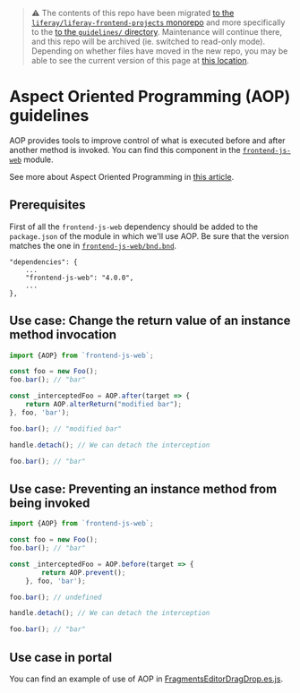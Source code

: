 > :warning: The contents of this repo have been migrated [to the `liferay/liferay-frontend-projects` monorepo](https://github.com/liferay/liferay-frontend-projects) and more specifically to the [to the `guidelines/` directory](https://github.com/liferay/liferay-frontend-projects/tree/master/guidelines). Maintenance will continue there, and this repo will be archived (ie. switched to read-only mode). Depending on whether files have moved in the new repo, you may be able to see the current version of this page at [this location](https://github.com/liferay/liferay-frontend-projects/tree/master/guidelines/dxp/aspect_oriented_programming.md).

# Aspect Oriented Programming (AOP) guidelines

AOP provides tools to improve control of what is executed before and after another method is invoked. You can find this component in the [`frontend-js-web`](https://github.com/liferay/liferay-portal/tree/c0c13433600398fed8768f539aa8212978f7409c/modules/apps/frontend-js/frontend-js-web) module.

See more about Aspect Oriented Programming in [this article](https://medium.com/@kyuwoo.choi/sneak-peek-to-javascript-aop-16458f807842).

## Prerequisites

First of all the `frontend-js-web` dependency should be added to the `package.json` of the module in which we'll use AOP. Be sure that the version matches the one in [`frontend-js-web/bnd.bnd`](https://github.com/liferay/liferay-portal/blob/c0c13433600398fed8768f539aa8212978f7409c/modules/apps/frontend-js/frontend-js-web/bnd.bnd).

```
"dependencies": {
	...
	"frontend-js-web": "4.0.0",
	...
},
```

## Use case: Change the return value of an instance method invocation

```javascript
import {AOP} from `frontend-js-web`;

const foo = new Foo();
foo.bar(); // "bar"

const _interceptedFoo = AOP.after(target => {
	return AOP.alterReturn("modified bar");
}, foo, 'bar');

foo.bar(); // "modified bar"

handle.detach(); // We can detach the interception

foo.bar(); // "bar"
```

## Use case: Preventing an instance method from being invoked

```javascript
import {AOP} from `frontend-js-web`;

const foo = new Foo();
foo.bar(); // "bar"

const _interceptedFoo = AOP.before(target => {
		return AOP.prevent();
	}, foo, 'bar');

foo.bar(); // undefined

handle.detach(); // We can detach the interception

foo.bar(); // "bar"
```

## Use case in portal

You can find an example of use of AOP in [FragmentsEditorDragDrop.es.js](https://github.com/liferay/liferay-portal/blob/c0c13433600398fed8768f539aa8212978f7409c/modules/apps/layout/layout-content-page-editor-web/src/main/resources/META-INF/resources/js/utils/FragmentsEditorDragDrop.es.js).
